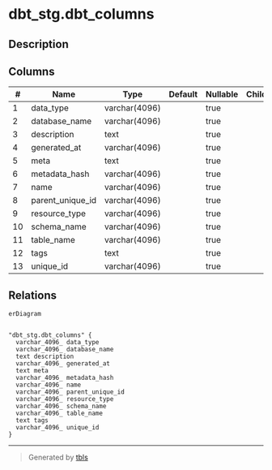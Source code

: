 # dbt_stg.dbt_columns

## Description

## Columns

| #  | Name             | Type          | Default | Nullable | Children | Parents | Comment |
| -- | ---------------- | ------------- | ------- | -------- | -------- | ------- | ------- |
| 1  | data_type        | varchar(4096) |         | true     |          |         |         |
| 2  | database_name    | varchar(4096) |         | true     |          |         |         |
| 3  | description      | text          |         | true     |          |         |         |
| 4  | generated_at     | varchar(4096) |         | true     |          |         |         |
| 5  | meta             | text          |         | true     |          |         |         |
| 6  | metadata_hash    | varchar(4096) |         | true     |          |         |         |
| 7  | name             | varchar(4096) |         | true     |          |         |         |
| 8  | parent_unique_id | varchar(4096) |         | true     |          |         |         |
| 9  | resource_type    | varchar(4096) |         | true     |          |         |         |
| 10 | schema_name      | varchar(4096) |         | true     |          |         |         |
| 11 | table_name       | varchar(4096) |         | true     |          |         |         |
| 12 | tags             | text          |         | true     |          |         |         |
| 13 | unique_id        | varchar(4096) |         | true     |          |         |         |

## Relations

```mermaid
erDiagram


"dbt_stg.dbt_columns" {
  varchar_4096_ data_type
  varchar_4096_ database_name
  text description
  varchar_4096_ generated_at
  text meta
  varchar_4096_ metadata_hash
  varchar_4096_ name
  varchar_4096_ parent_unique_id
  varchar_4096_ resource_type
  varchar_4096_ schema_name
  varchar_4096_ table_name
  text tags
  varchar_4096_ unique_id
}
```

---

> Generated by [tbls](https://github.com/k1LoW/tbls)
